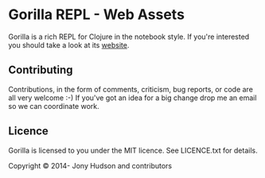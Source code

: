 # Gorilla REPL - Web Assets

Gorilla is a rich REPL for Clojure in the notebook style. If you're interested you should take a look at its
[website](http://gorilla-repl.org).

## Contributing

Contributions, in the form of comments, criticism, bug reports, or code are all very welcome :-) If you've got an idea
for a big change drop me an email so we can coordinate work.

## Licence

Gorilla is licensed to you under the MIT licence. See LICENCE.txt for details.

Copyright © 2014- Jony Hudson and contributors
